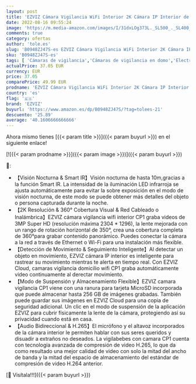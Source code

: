 ```yaml
---
layout: post
title: 'EZVIZ Cámara Vigilancia WiFi Interior 2K Cámara IP Interior de Seguridad 360° con Detección de Movimiento Seguimiento Auto  Audio Bidireccional Modo de Privacidad  Compatible con Alexa  Modelo CP1 3MP'
date: 2022-08-16 09:55:24
image: 'https://m.media-amazon.com/images/I/31dxLOg373L._SL500_._SL400_.jpg'
comments: true
category: ofertas
author: 'tole.es'
slug: 'B0948ZJ47S-es EZVIZ Cámara Vigilancia WiFi Interior 2K Cámara IP...'
sku: 'B0948ZJ47S-es'
tags: [ 'Cámaras de vigilancia','Cámaras de vigilancia en domo','Electrónica','Fotografía y videocámaras','alexa','ezviz','🇪🇸', ]
actualPrice: 37.05 EUR
currency: EUR
price: 37.05
comparePrice: 49.99 EUR
prodname: 'EZVIZ Cámara Vigilancia WiFi Interior 2K Cámara IP Interior de Seguridad 360° con Detección de Movimiento Seguimiento Auto  Audio Bidireccional Modo de Privacidad  Compatible con Alexa  Modelo CP1 3MP'
country: 'es'
flag: '🇪🇸'
brand: 'EZVIZ'
buyurl: 'https://www.amazon.es/dp/B0948ZJ47S/?tag=tolees-21'
descuento: '25.89'
average: '40.1606666666666'
---
```


Ahora mismo tienes [{{< param title >}}]({{< param buyurl >}}) en el siguiente enlace!

[![{{< param prodname >}}]({{< param image >}})]({{< param buyurl >}})

🔎:

- 【Visión Nocturna & Smart IR】Visión nocturna de hasta 10m,gracias a la función Smart IR. La intensidad de la iluminación LED infrarroja se ajusta automáticamente para evitar la sobre exposición en el modo de visión nocturna, de este modo se puede obtener más detalles del objeto o persona capturada durante la noche.
- 【2K Resolución & 360​​° Cobertura Visual & Red Cableado o Inalámbrica】EZVIZ cámara vigilancia wifi interior CP1 graba videos de 3MP Super HD (resolución máxima 2304 * 1296), la lente mejorada con un rango de rotación horizontal de 350°, crea una cobertura completa de 360 ​°para grabar contenido panorámico. Puedes conectar la cámara a la red a través de Ethernet o Wi-Fi para una instalación más flexible.
- 【Detección de Movimiento & Seguimiento Inteligente】Al detectar un objeto en movimiento, EZVIZ cámara IP interior es inteligente para rastrear su movimiento mientras te alerta en tiempo real. Con EZVIZ Cloud, camaras vigilancia domicilio wifi CP1 graba automáticamente video continuamente al derectar movimiento.
- 【Modo de Suspensión y Almacenamiento Flexible】EZVIZ camara vigilancia CP1 viene con una ranura para tarjeta MicroSD incorporada que puede almacenar hasta 256 GB de imágenes grabadas. También puede guardar sus imágenes en EZVIZ Cloud para una copia de seguridad adicional. Un clic en el modo de suspensión de la aplicación EZVIZ para cubrir físicamente la lente de la cámara, protegiendo así su privacidad cuando está en casa.
- 【Audio Bidireccional & H.265】El micrófono y el altavoz incorporados de la cámara interior le permiten hablar con sus seres queridos y disuadir a extraños no deseados. La vigilabebes con camara CP1 cuenta con tecnología avanzada de compresión de video H.265, lo que da como resultado una mejor calidad de video con solo la mitad del ancho de banda y la mitad del espacio de almacenamiento del estándar de compresión de video H.264 anterior.

[🛒 Visítala!!!]({{< param buyurl >}})

